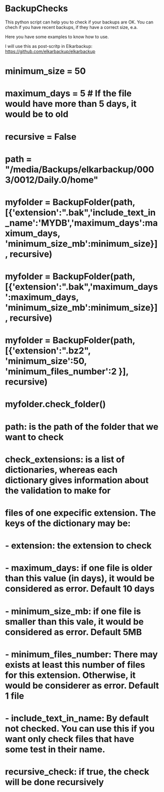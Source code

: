 BackupChecks
============

This python script can help you to check if your backups are OK. You can chech if you have recent backups, if they have a correct size, e.a.

Here you have some examples to know how to use. 

I will use this as post-scritp in Elkarbackup: https://github.com/elkarbackup/elkarbackup

# minimum_size = 50 
# maximum_days = 5 # If the file would have more than 5 days, it would be to old
# recursive = False 

# path = "/media/Backups/elkarbackup/0003/0012/Daily.0/home"
# myfolder = BackupFolder(path, [{'extension':".bak",'include_text_in_name':'MYDB','maximum_days':maximum_days, 'minimum_size_mb':minimum_size}], recursive)
# myfolder = BackupFolder(path, [{'extension':".bak",'maximum_days':maximum_days, 'minimum_size_mb':minimum_size}], recursive)
# myfolder = BackupFolder(path, [{'extension':".bz2", 'minimum_size':50, 'minimum_files_number':2 }], recursive)
# myfolder.check_folder()

# path: is the path of the folder that we want to check
# check_extensions: is a list of dictionaries, whereas each dictionary gives information about the validation to make for 
#                   files of one expecific extension. The keys of the dictionary may be:
#      - extension: the extension to check
#      - maximum_days: if one file is older than this value (in days), it would be considered as error. Default 10 days
#      - minimum_size_mb: if one file is smaller than this vale, it would be considered as error. Default 5MB
#      - minimum_files_number: There may exists at least this number of files for this extension. Otherwise, it would be considerer as error. Default 1 file
#      - include_text_in_name: By default not checked. You can use this if you want only check files that have some test in their name.
# recursive_check: if true, the check will be done recursively
